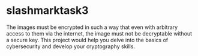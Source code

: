 # slashmarktask3
The images must be encrypted in such a way that even with arbitrary access to them via the internet, the image must not be decryptable without a secure key. This project would help you delve into the basics of cybersecurity and develop your cryptography skills.
